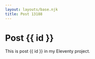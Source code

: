 ```yaml
---
layout: layouts/base.njk
title: Post 13188
---
```


# Post {{ id }}

This is post {{ id }} in my Eleventy project.
